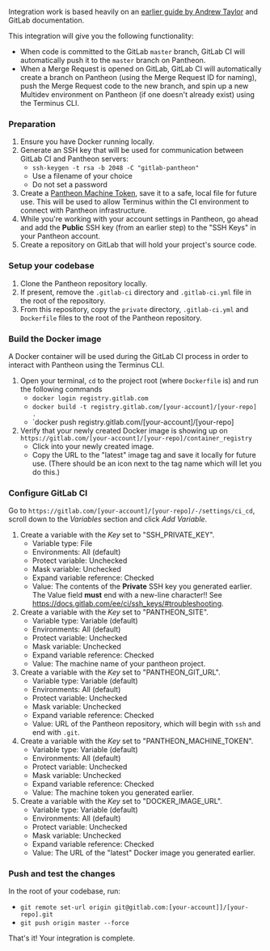 Integration work is based heavily on an [earlier guide by Andrew Taylor](https://about.gitlab.com/blog/2019/03/26/connecting-gitlab-and-pantheon-streamline-wordpress-drupal-workflows/) and GitLab documentation.

This integration will give you the following functionality:
- When code is committed to the GitLab `master` branch, GitLab CI will automatically push it to the `master` branch on Pantheon.
- When a Merge Request is opened on GitLab, GitLab CI will automatically create a branch on Pantheon (using the Merge Request ID 
for naming), push the Merge Request code to the new branch, and spin up a new Multidev environment on Pantheon (if one doesn't 
already exist) using the Terminus CLI.

### Preparation

1. Ensure you have Docker running locally.
2. Generate an SSH key that will be used for communication between GitLab CI and Pantheon servers:
    - `ssh-keygen -t rsa -b 2048 -C "gitlab-pantheon"`
    - Use a filename of your choice
    - Do not set a password
3. Create a [Pantheon Machine Token](https://docs.pantheon.io/machine-tokens#create-a-machine-token), save it to a safe, local file for future use. This will be used to allow Terminus within the CI environment to connect with Pantheon infrastructure.
4. While you're working with your account settings in Pantheon, go ahead and add the **Public** SSH key (from an earlier step) to the "SSH Keys" in your Pantheon account.
5. Create a repository on GitLab that will hold your project's source code.
### Setup your codebase

1. Clone the Pantheon repository locally.
2. If present, remove the `.gitlab-ci` directory and `.gitlab-ci.yml` file in the root of the repository.
3. From this repository, copy the `private` directory, `.gitlab-ci.yml` and `Dockerfile` files to the root of the Pantheon repository.
### Build the Docker image

A Docker container will be used during the GitLab CI process in order to interact with Pantheon using the Terminus CLI.

1. Open your terminal, `cd` to the project root (where `Dockerfile` is) and run the following commands
    - `docker login registry.gitlab.com`
    - `docker build -t registry.gitlab.com/[your-account]/[your-repo] .`
    - `docker push registry.gitlab.com/[your-account]/[your-repo]
2. Verify that your newly created Docker image is showing up on `https://gitlab.com/[your-account]/[your-repo]/container_registry`
    - Click into your newly created image.
    - Copy the URL to the "latest" image tag and save it locally for future use. (There should be an icon next to the tag name which will let you do this.)
### Configure GitLab CI

Go to `https://gitlab.com/[your-account]/[your-repo]/-/settings/ci_cd`, scroll down to the *Variables* section and click *Add Variable*.

1. Create a variable with the *Key* set to "SSH_PRIVATE_KEY".
    - Variable type: File
    - Environments: All (default)
    - Protect variable: Unchecked
    - Mask variable: Unchecked
    - Expand variable reference: Checked
    - Value: The contents of the **Private** SSH key you generated earlier. The Value field **must** end with a new-line character!! See https://docs.gitlab.com/ee/ci/ssh_keys/#troubleshooting.
2. Create a variable with the *Key* set to "PANTHEON_SITE".
    - Variable type: Variable (default)
    - Environments: All (default)
    - Protect variable: Unchecked
    - Mask variable: Unchecked
    - Expand variable reference: Checked
    - Value: The machine name of your pantheon project.
3. Create a variable with the *Key* set to "PANTHEON_GIT_URL".
    - Variable type: Variable (default)
    - Environments: All (default)
    - Protect variable: Unchecked
    - Mask variable: Unchecked
    - Expand variable reference: Checked
    - Value: URL of the Pantheon repository, which will begin with `ssh` and end with `.git`.
4. Create a variable with the *Key* set to "PANTHEON_MACHINE_TOKEN".
    - Variable type: Variable (default)
    - Environments: All (default)
    - Protect variable: Unchecked
    - Mask variable: Unchecked
    - Expand variable reference: Checked
    - Value: The machine token you generated earlier.
5. Create a variable with the *Key* set to "DOCKER_IMAGE_URL".
    - Variable type: Variable (default)
    - Environments: All (default)
    - Protect variable: Unchecked
    - Mask variable: Unchecked
    - Expand variable reference: Checked
    - Value: The URL of the "latest" Docker image you generated earlier.
### Push and test the changes

In the root of your codebase, run:
- `git remote set-url origin git@gitlab.com:[your-account]]/[your-repo].git`
- `git push origin master --force`

That's it! Your integration is complete.